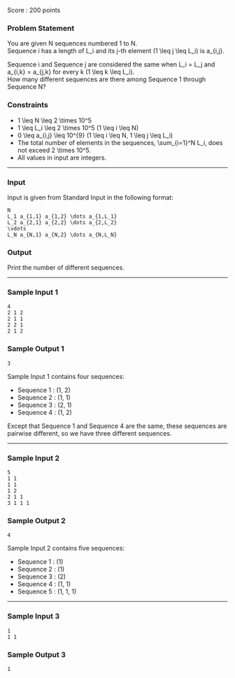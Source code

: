 Score : 200 points

### Problem Statement

You are given N sequences numbered 1 to N.  
Sequence i has a length of L\_i and its j-th element (1 \leq j \leq L\_i) is a\_{i,j}.

Sequence i and Sequence j are considered the same when L\_i = L\_j and a\_{i,k} = a\_{j,k} for every k (1 \leq k \leq L\_i).  
How many different sequences are there among Sequence 1 through Sequence N?

### Constraints

* 1 \leq N \leq 2 \times 10^5
* 1 \leq L\_i \leq 2 \times 10^5 (1 \leq i \leq N)
* 0 \leq a\_{i,j} \leq 10^{9} (1 \leq i \leq N, 1 \leq j \leq L\_i)
* The total number of elements in the sequences, \sum\_{i=1}^N L\_i, does not exceed 2 \times 10^5.
* All values in input are integers.

---

### Input

Input is given from Standard Input in the following format:

```
N
L_1 a_{1,1} a_{1,2} \dots a_{1,L_1}
L_2 a_{2,1} a_{2,2} \dots a_{2,L_2}
\vdots
L_N a_{N,1} a_{N,2} \dots a_{N,L_N}
```

### Output

Print the number of different sequences.

---

### Sample Input 1

```
4
2 1 2
2 1 1
2 2 1
2 1 2
```

### Sample Output 1

```
3
```

Sample Input 1 contains four sequences:

* Sequence 1 : (1, 2)
* Sequence 2 : (1, 1)
* Sequence 3 : (2, 1)
* Sequence 4 : (1, 2)

Except that Sequence 1 and Sequence 4 are the same, these sequences are pairwise different, so we have three different sequences.

---

### Sample Input 2

```
5
1 1
1 1
1 2
2 1 1
3 1 1 1
```

### Sample Output 2

```
4
```

Sample Input 2 contains five sequences:

* Sequence 1 : (1)
* Sequence 2 : (1)
* Sequence 3 : (2)
* Sequence 4 : (1, 1)
* Sequence 5 : (1, 1, 1)

---

### Sample Input 3

```
1
1 1
```

### Sample Output 3

```
1
```